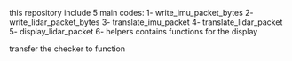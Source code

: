 this repository include 5 main codes:
1- write_imu_packet_bytes
2- write_lidar_packet_bytes
3- translate_imu_packet
4- translate_lidar_packet
5- display_lidar_packet
6- helpers contains functions for the display 

transfer the checker to function
